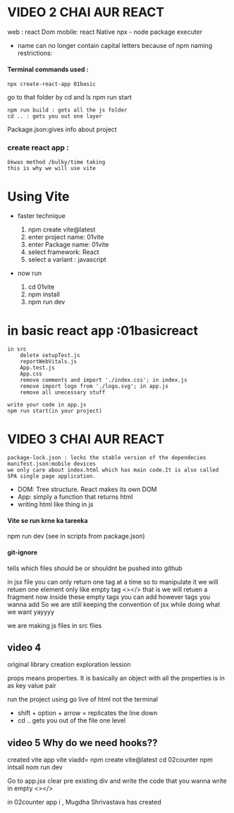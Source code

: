 # VIDEO 2 CHAI AUR REACT
web : react Dom
mobile: react Native
npx - node package executer
 * name can no longer contain capital letters because of npm naming restrictions:


#### Terminal commands used :
    npx create-react-app 01basic
go to that folder by cd and ls
    npm run start

    npm run build : gets all the js folder
    cd .. : gets you out one layer


Package.json:gives info about project

### create react app : 
    bkwas method /bulky/time taking 
    this is why we will use vite 


# Using Vite 
- faster technique
    1. npm create vite@latest
    2. enter project name:  01vite
    3. enter Package name:  01vite
    4. select framework: React
    5. select a variant : javascript

- now run 
    1. cd 01vite
    2. npm install
    3. npm run dev



# in basic react app :01basicreact
    in src 
        delete setupTest.js
        reportWebVitals.js
        App.test.js
        App.css
        remove comments and import './index.css'; in index.js
        remove import logo from './logo.svg'; in app.js
        remove all unecessary stuff

    write your code in app.js
    npm run start(in your project)

# VIDEO 3 CHAI AUR REACT
    package-lock.json : locks the stable version of the dependecies
    manifest.json:mobile devices 
    we only care about index.html which has main code.It is also called SPA single page application.

   - DOM: Tree structure. React makes its own DOM
   - App: simply a function that returns html
   - writing html like thing in js


#### Vite se run krne ka tareeka 
npm run dev
(see in scripts from package.json)


#### git-ignore
tells which files should be or shouldnt be pushed into github


in jsx file you can only return one tag at a time
so to manipulate it we will retuen one element only like empty tag <></> that is we will retuen a fragment 
now inside these empty tags you can add however tags you wanna add
So we are still keeping the convention of jsx while doing what we want
yayyyy

we are making js files in src files


## video 4
original library creation
exploration lession

props means properties. It is basically an object with all the properties is in as key value pair


run the project using go live of html not the terminal

- shift + option + arrow = replicates the line down
- cd .. gets you out of the file one level


## video 5 Why do we need hooks??

created vite app vite viadd=
    npm create vite@latest
    cd 02counter
    npm intsall
    nom run dev

Go to app.jsx clear pre existing div and write the code that you wanna write in empty <></>

in 02counter app i , Mugdha Shrivastava has created 
